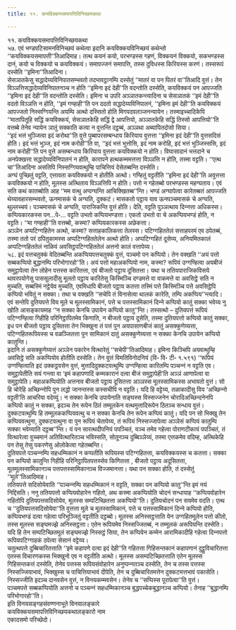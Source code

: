 ```yaml
---
title: ११. कयविक्कयसमापत्तिविनिच्छयकथा

---
```

११. कयविक्कयसमापत्तिविनिच्छयकथा  
५७. एवं भण्डपटिसामनविनिच्छयं कथेत्वा इदानि कयविक्कयविनिच्छयं कथेन्तो ‘‘कयविक्कयसमापत्ती’’तिआदिमाह। तत्थ कयनं कयो, परभण्डस्स गहणं, विक्कयनं विक्कयो, सकभण्डस्स दानं, कयो च विक्कयो च कयविक्कयं। समापज्जनं समापत्ति, तस्स दुविधस्स किरियस्स करणं। तस्सरूपं दस्सेति ‘‘इमिना’’तिआदिना।  
सेसञातकेसु सद्धादेय्यविनिपातसम्भवतो तदभावट्ठानम्पि दस्सेतुं ‘‘मातरं वा पन पितरं वा’’तिआदि वुत्तं। तेन विञ्ञत्तिसद्धादेय्यविनिपातनञ्च न होति ‘‘इमिना इदं देही’’ति वदन्तोति दस्सेति, कयविक्कयं पन आपज्जति ‘‘इमिना इदं देही’’ति वदन्तोति दस्सेति। इमिना च उपरि अञ्ञातकन्त्यादिना च सेसञातकं ‘‘इमं देही’’ति वदतो विञ्ञत्ति न होति, ‘‘इमं गण्हाही’’ति पन ददतो सद्धादेय्यविनिपातनं, ‘‘इमिना इमं देही’’ति कयविक्कयं आपज्जतो निस्सग्गियन्ति अयम्पि अत्थो दस्सितो होति मिगपदवलञ्जनन्यायेन। तस्माइच्चादिकेपि ‘‘मातापितूहि सद्धिं कयविक्कयं, सेसञातकेहि सद्धिं द्वे आपत्तियो, अञ्ञातकेहि सद्धिं तिस्सो आपत्तियो’’ति वत्तब्बे तेनेव न्यायेन ञातुं सक्काति कत्वा न वुत्तन्ति दट्ठब्बं, अञ्ञथा अब्यापितदोसो सिया।  
‘‘इदं भत्तं भुञ्जित्वा इदं करोथा’’ति वुत्ते पुब्बापरसम्बन्धाय किरियाय वुत्तत्ता ‘‘इमिना इदं देही’’ति वुत्तसदिसं होति। इदं भत्तं भुञ्ज, इदं नाम करोही’’ति वा, ‘‘इदं भत्तं भुत्तोसि, इदं नाम करोहि, इदं भत्तं भुञ्जिस्ससि, इदं नाम करोही’’ति पन वुत्ते असम्बन्धाय किरियाय वुत्तत्ता कयविक्कयो न होति। विघासादानं भत्तदाने च अनपेक्खत्ता सद्धादेय्यविनिपातनं न होति, कारापने हत्थकम्ममत्तत्ता विञ्ञत्ति न होति, तस्मा वट्टति। ‘‘एत्थ चा’’तिआदिना असतिपि निस्सग्गियवत्थुम्हि पाचित्तियं देसेतब्बन्ति दस्सेति।  
अग्घं पुच्छितुं वट्टति, एत्तावता कयविक्कयो न होतीति अत्थो। गण्हितुं वट्टतीति ‘‘इमिना इदं देही’’ति अवुत्तत्ता कयविक्कयो न होति, मूलस्स अत्थिताय विञ्ञत्तिपि न होति। पत्तो न गहेतब्बो परभण्डस्स महग्घताय। एवं सति कथं कातब्बोति आह ‘‘मम वत्थु अप्पग्घन्ति आचिक्खितब्ब’’न्ति। भण्डं अग्घापेत्वा कारेतब्बतं आपज्जति थेय्यावहारसम्भवतो, ऊनमासकं चे अग्घति, दुक्कटं। मासकतो पट्ठाय याव ऊनपञ्चमासकं चे अग्घति, थुल्‍लच्‍चयं। पञ्‍चमासकं चे अग्घति, पाराजिकन्ति वुत्तं होति। देति, वट्टति पुञ्‍ञत्थाय दिन्‍नत्ता अधिकस्स। कप्पियकारकस्स पन…पे॰… वट्टति उभतो कप्पियभण्डत्ता। एकतो उभतो वा चे अकप्पियभण्डं होति, न वट्टति। ‘‘मा गण्हाही’’ति वत्तब्बो, कस्मा? कप्पियकारकस्स अछेकत्ता।  
अञ्‍ञेन अप्पटिग्गहितेन अत्थो, कस्मा? सत्ताहकालिकत्ता तेलस्स। पटिग्गहिततेलं सत्ताहपरमं एव ठपेतब्बं, तस्मा ततो परं ठपितुकामस्स अप्पटिग्गहिततेलेन अत्थो होति। अप्पटिग्गहितं दूसेय्य, अनियमितकालं अप्पटिग्गहिततेलं नाळियं अवसिट्ठपटिग्गहिततेलं अत्तनो कालं वत्तापेय्य।  
५८. इदं पत्तचतुक्‍कं वेदितब्बन्ति अकप्पियपत्तचतुक्‍कं वुत्तं, पञ्‍चमो पन कप्पियो। तेन वक्खति ‘‘अयं पत्तो सब्बकप्पियो बुद्धानम्पि परिभोगारहो’’ति। अयं पत्तो महाअकप्पियो नाम, कस्मा? रूपियं उग्गण्हित्वा अयबीजं समुट्ठापेत्वा तेन लोहेन पत्तस्स कारितत्ता, एवं बीजतो पट्ठाय दूसितत्ता। यथा च ततियपाराजिकविसये थावरपयोगेसु पाससूलादीसु मूलतो पट्ठाय कारितेसु किस्मिञ्‍चि दण्डमत्ते वा वाकमत्ते वा अवसिट्ठे सति न मुच्‍चति, सब्बस्मिं नट्ठेयेव मुच्‍चति, एवमिधापि बीजतो पट्ठाय कतत्ता तस्मिं पत्ते किस्मिञ्‍चि पत्ते अवसिट्ठेपि कप्पियो भवितुं न सक्‍का। तथा च वक्खति ‘‘सचेपि तं विनासेत्वा थालकं कारेति, तम्पि अकप्पिय’’न्त्यादि। एवं सन्तेपि दुतियपत्ते विय मूले च मूलस्सामिकानं, पत्ते च पत्तस्सामिकानं दिन्‍ने कप्पियो कातुं सक्‍का भवेय्य नु खोति आसङ्कायमाह ‘‘न सक्‍का केनचि उपायेन कप्पियो कातु’’न्ति। तस्सत्थो – दुतियपत्तं रूपियं पटिग्गण्हित्वा गिहीहि परिनिट्ठापितमेव किणाति, न बीजतो पट्ठाय दूसेति, तस्मा दुतियपत्तो कप्पियो कातुं सक्‍का, इध पन बीजतो पट्ठाय दूसितत्ता तेन भिक्खुना तं पत्तं पुन अयपासाणबीजं कातुं असक्‍कुणेय्यत्ता, पटिग्गहितरूपियस्स च वळञ्‍जितत्ता पुन सामिकानं दातुं असक्‍कुणेय्यत्ता न सक्‍का केनचि उपायेन कप्पियो कातुन्ति।  
इदानि तं असक्‍कुणेय्यत्तं अञ्‍ञेन पकारेन वित्थारेतुं ‘‘सचेपी’’तिआदिमाह। इमिना किञ्‍चिपि अयवत्थुम्हि अवसिट्ठे सति अकप्पियोव होतीति दस्सेति। तेन वुत्तं विमतिविनोदनियं (वि॰ वि॰ टी॰ १.५९१) ‘‘रूपियं उग्गण्हित्वाति इदं उक्‍कट्ठवसेन वुत्तं, मुत्तादिदुक्‍कटवत्थुम्पि उग्गण्हित्वा कारितम्पि पञ्‍चन्‍नं न वट्टति एव। समुट्ठापेतीति सयं गन्त्वा वा ‘इमं कहापणादिं कम्मकारानं दत्वा बीजं समुट्ठापेही’ति अञ्‍ञं आणापेत्वा वा समुट्ठापेति। महाअकप्पियोति अत्तनाव बीजतो पट्ठाय दूसितत्ता अञ्‍ञस्स मूलस्सामिकस्स अभावतो वुत्तं। सो हि चोरेहि अच्छिन्‍नोपि पुन लद्धो जानन्तस्स कस्सचीपि न वट्टति। यदि हि वट्टेय्य, तळाकादीसु विय ‘अच्छिन्‍नो वट्टती’ति आचरिया वदेय्युं। न सक्‍का केनचि उपायेनाति सङ्घस्स विस्सज्‍जनेन चोरादिअच्छिन्दनेनपि कप्पियो कातुं न सक्‍का, इदञ्‍च तेन रूपेन ठितं तम्मूलकेन वत्थमुत्तादिरूपेन ठितञ्‍च सन्धाय वुत्तं। दुक्‍कटवत्थुम्पि हि तम्मूलककप्पियवत्थु च न सक्‍का केनचि तेन रूपेन कप्पियं कातुं। यदि पन सो भिक्खु तेन कप्पियवत्थुना, दुक्‍कटवत्थुना वा पुन रूपियं चेतापेय्य, तं रूपियं निस्सज्‍जापेत्वा अञ्‍ञेसं कप्पियं कातुम्पि सक्‍का भवेय्याति दट्ठब्ब’’न्ति। यं पन सारत्थदीपनियं पपञ्‍चितं, यञ्‍च तमेव गहेत्वा पोराणटीकायं पपञ्‍चितं, तं वित्थारेत्वा वुच्‍चमानं अतिवित्थारितञ्‍च भविस्सति, सोतूनञ्‍च दुब्बिञ्‍ञेय्यं, तस्मा एत्तकमेव वदिम्ह, अत्थिकेहि पन तेसु तेसु पकरणेसु ओलोकेत्वा गहेतब्बन्ति।  
दुतियपत्ते पञ्‍चन्‍नम्पि सहधम्मिकानं न कप्पतीति रूपियस्स पटिग्गहितत्ता, कयविक्‍कयस्स च कतत्ता। सक्‍का पन कप्पियो कातुन्ति गिहीहि परिनिट्ठापितपत्तस्सेव किणितत्ता , बीजतो पट्ठाय अदूसितत्ता, मूलमूलस्सामिकानञ्‍च पत्तपत्तस्सामिकानञ्‍च विज्‍जमानत्ता। यथा पन सक्‍का होति, तं दस्सेतुं ‘‘मूले’’तिआदिमाह।  
ततियपत्ते सदिसोयेवाति ‘‘पञ्‍चन्‍नम्पि सहधम्मिकानं न वट्टति, सक्‍का पन कप्पियो कातु’’न्ति इमं नयं निद्दिसति। ननु ततियपत्तो कप्पियवोहारेन गहितो, अथ कस्मा अकप्पियोति चोदनं सन्धायाह ‘‘कप्पियवोहारेन गहितोपि दुतियपत्तसदिसोयेव, मूलस्स सम्पटिच्छितत्ता अकप्पियो’’ति। दुतियचोदनं पन सयमेव वदति। एत्थ च ‘‘दुतियपत्तसदिसोयेवा’’ति वुत्तत्ता मूले च मूलस्सामिकानं, पत्ते च पत्तस्सामिकानं दिन्‍ने कप्पियो होति, कप्पियभण्डं दत्वा गहेत्वा परिभुञ्‍जितुं वट्टतीति दट्ठब्बो। मूलस्स अनिस्सट्ठत्ताति येन उग्गहितमूलेन पत्तो कीतो, तस्स मूलस्स सङ्घमज्झे अनिस्सट्ठत्ता। एतेन रूपियमेव निस्सज्‍जितब्बं, न तम्मूलकं अरूपियन्ति दस्सेति। यदि हि तेन सम्पटिच्छितमूलं सङ्घमज्झे निस्सट्ठं सिया, तेन कप्पियेन कम्मेन आरामिकादीहि गहेत्वा दिन्‍नपत्तो रूपियपटिग्गाहकं ठपेत्वा सेसानं वट्टेय्य।  
चतुत्थपत्ते दुब्बिचारितत्ताति ‘‘इमे कहापणे दत्वा इदं देही’’ति गहितत्ता गिहिसन्तकानं कहापणानं दुट्ठुविचारितत्ता एतस्स विचारणकस्स भिक्खुनो एव न वट्टतीति अत्थो। मूलस्स असम्पटिच्छितत्ताति एतेन मूलस्स गिहिसन्तकत्तं दस्सेति, तेनेव पत्तस्स रूपियसंवोहारेन अनुप्पन्‍नतञ्‍च दस्सेति, तेन च तस्स पत्तस्स निस्सज्‍जियाभावं, भिक्खुस्स च पाचित्तियाभावं दीपेति, तेन च दुब्बिचारितमत्तेन दुक्‍कटमत्तभावं पकासेति। निस्सज्‍जीति इदञ्‍च दानवसेन वुत्तं, न विनयकम्मवसेन। तेनेव च ‘‘सप्पिस्स पूरापेत्वा’’ति वुत्तं।  
पञ्‍चमपत्ते सब्बकप्पियोति अत्तनो च पञ्‍चन्‍नं सहधम्मिकानञ्‍च बुद्धपच्‍चेकबुद्धानञ्‍च कप्पियो। तेनाह ‘‘बुद्धानम्पि परिभोगारहो’’ति।  
इति विनयसङ्गहसंवण्णनाभूते विनयालङ्कारे  
कयविक्‍कयसमापत्तिविनिच्छयकथालङ्कारो नाम  
एकादसमो परिच्छेदो।  